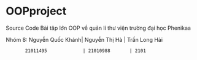 # OOPproject

Source Code Bài tâp lớn OOP về quản lí thư viện trường đại học Phenikaa

Nhóm 8: Nguyễn Quốc Khánh| Nguyễn Thị Hà | Trần Long Hải
        
           21011495             | 21010988       | 2101
